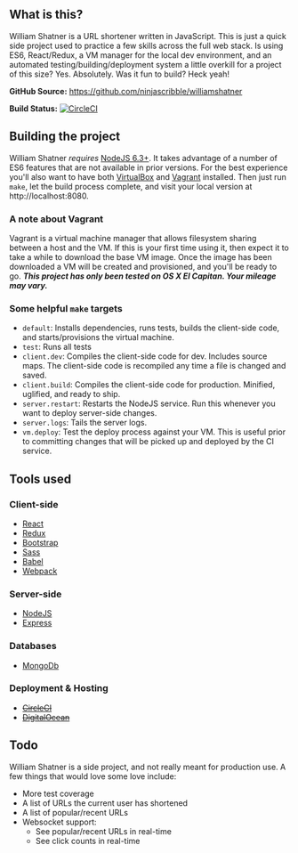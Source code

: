 What is this?
--
William Shatner is a URL shortener written in JavaScript. This is just a quick side project used to practice a few skills across the full web stack. Is using ES6, React/Redux, a VM manager for the
local dev environment, and an automated testing/building/deployment system a little overkill for a
project of this size? Yes. Absolutely. Was it fun to build? Heck yeah!

**GitHub Source:** https://github.com/ninjascribble/williamshatner

**Build Status:** [![CircleCI](https://circleci.com/gh/ninjascribble/williamshatner.svg?style=svg)](https://circleci.com/gh/ninjascribble/williamshatner)

Building the project
--
William Shatner _requires_ [NodeJS 6.3+](https://nodejs.org/en/). It takes advantage of a number of
ES6 features that are not available in prior versions. For the best experience you'll also want to
have both [VirtualBox](https://www.virtualbox.org/wiki/Downloads) and
[Vagrant](https://www.vagrantup.com/) installed. Then just run `make`, let the build process
complete, and visit your local version at http://localhost:8080.

### A note about Vagrant
Vagrant is a virtual machine manager that allows filesystem sharing between a host and the VM. If
this is your first time using it, then expect it to take a while to download the base VM image. Once
the image has been downloaded a VM will be created and provisioned, and you'll be ready to go.
_**This project has only been tested on OS X El Capitan. Your mileage may vary.**_

### Some helpful `make` targets
* `default`: Installs dependencies, runs tests, builds the client-side code, and starts/provisions
the virtual machine.
* `test`: Runs all tests
* `client.dev`: Compiles the client-side code for dev. Includes source maps. The client-side code is recompiled any time a file is changed and saved.
* `client.build`: Compiles the client-side code for production. Minified, uglified, and ready to
ship.
* `server.restart`: Restarts the NodeJS service. Run this whenever you want to deploy server-side changes.
* `server.logs`: Tails the server logs.
* `vm.deploy`: Test the deploy process against your VM. This is useful prior to committing changes
that will be picked up and deployed by the CI service.

Tools used
--
### Client-side
* [React](https://facebook.github.io/react/)
* [Redux](http://redux.js.org/)
* [Bootstrap](http://getbootstrap.com/)
* [Sass](http://sass-lang.com/)
* [Babel](https://babeljs.io)
* [Webpack](https://webpack.github.io/)

### Server-side
* [NodeJS](https://nodejs.org)
* [Express](https://expressjs.com/)

### Databases
* [MongoDb](https://www.mongodb.com)

### Deployment & Hosting
* ~~[CircleCI](https://circleci.com/)~~
* ~~[DigitalOcean](https://www.digitalocean.com/)~~

Todo
--
William Shatner is a side project, and not really meant for production use. A few things that would
love some love include:
* More test coverage
* A list of URLs the current user has shortened
* A list of popular/recent URLs
* Websocket support:
  * See popular/recent URLs in real-time
  * See click counts in real-time
